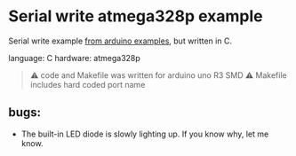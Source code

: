 # Serial write atmega328p example

Serial write example [from arduino examples](https://docs.arduino.cc/language-reference/en/functions/communication/serial/write/#example-code), but written in C.

language: C
hardware: atmega328p

> :warning: code and Makefile was written for arduino uno R3 SMD
> :warning: Makefile includes hard coded port name

## bugs:
- The built-in LED diode is slowly lighting up. If you know why, let me know.

